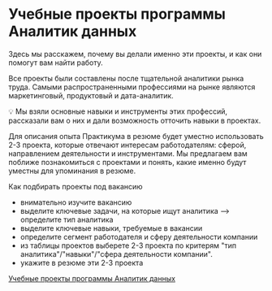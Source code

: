 # Учебные проекты программы Аналитик данных

Здесь мы расскажем, почему вы делали именно эти проекты, и как они помогут вам найти работу. 

Все проекты были составлены после тщательной аналитики рынка труда. Самыми распространенными профессиями на рынке являются маркетинговый, продуктовый и дата-аналитик. 

<aside>
💡 Мы взяли основные навыки и инструменты этих профессий, рассказали вам о них и дали возможность отточить навыки в проектах.

</aside>

Для описания опыта Практикума в резюме будет уместно использовать 2-3 проекта, которые отвечают интересам работодателям: сферой, направлением деятельности и инструментами. 
Мы предлагаем вам поближе познакомиться с проектами и понять, какие именно будут уместны для упоминания в резюме. 

Как подбирать проекты под вакансию

- внимательно изучите вакансию
- выделите ключевые задачи, на которые ищут аналитика —> определите тип аналитика
- выделите ключевые навыки, требуемые в вакансии
- определите сегмент работодателя и сферу деятельности компании
- из таблицы проектов выберете 2-3 проекта по критерям "тип аналитика"/"навыки"/"сфера деятельности компании".
- укажите в резюме эти 2-3 проекта

[Учебные проекты программы Аналитик данных](%D0%A3%D1%87%D0%B5%D0%B1%D0%BD%D1%8B%D0%B5%20%D0%BF%D1%80%D0%BE%D0%B5%D0%BA%D1%82%D1%8B%20%D0%BF%D1%80%D0%BE%D0%B3%D1%80%D0%B0%D0%BC%D0%BC%D1%8B%20%D0%90%D0%BD%D0%B0%D0%BB%D0%B8%D1%82%D0%B8%D0%BA%20%D0%B4%D0%B0%D0%BD%D0%BD%D1%8B%D1%85%20b0660cd30f1b449ea3ee32b06d2d8ad7/%D0%A3%D1%87%D0%B5%D0%B1%D0%BD%D1%8B%D0%B5%20%D0%BF%D1%80%D0%BE%D0%B5%D0%BA%D1%82%D1%8B%20%D0%BF%D1%80%D0%BE%D0%B3%D1%80%D0%B0%D0%BC%D0%BC%D1%8B%20%D0%90%D0%BD%D0%B0%D0%BB%D0%B8%D1%82%D0%B8%D0%BA%20%D0%B4%D0%B0%D0%BD%D0%BD%D1%8B%D1%85%204e34658b852a4d75942fc9e4a84ffe3a.csv)